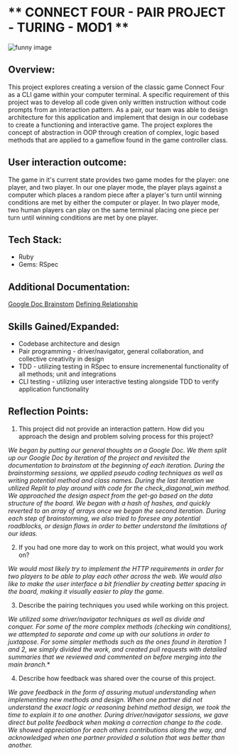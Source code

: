 # ** CONNECT FOUR - PAIR PROJECT - TURING - MOD1 **
![funny image](https://i.kym-cdn.com/photos/images/original/001/335/681/bac.jpg)
## **Overview:**

This project explores creating a version of the classic game Connect Four as a CLI game within your computer terminal. A specific requirement of this project was to develop all code given only written instruction without code prompts from an interaction pattern. As a pair, our team was able to design architecture for this application and implement that design in our codebase to create a functioning and interactive game. The project explores the concept of abstraction in OOP through creation of complex, logic based methods that are applied to a gameflow found in the game controller class. 


## **User interaction outcome:**
The game in it's current state provides two game modes for the player: one player, and two player. In our one player mode, the player plays against a computer which places a random piece after a player's turn until winning conditions are met by either the computer or player. In two player mode, two human players can play on the same terminal placing one piece per turn until winning conditions are met by one player. 

## **Tech Stack:**
- Ruby
- Gems: RSpec

## **Additional Documentation:**
[Google Doc Brainstom](https://docs.google.com/document/d/1P3wmFz5bldRx5s5Ox9hBn4K1FPc2cF2PQGabBorPTnc/edit#heading=h.h8krlvcjmayj)
[Defining Relationship](https://docs.google.com/document/d/1QYJ4KUGjahCnPv96DBg9BflEC1-6jwJpzyDmNIjcJL8/edit)

## **Skills Gained/Expanded:**
- Codebase architecture and design
- Pair programming - driver/navigator, general collaboration, and collective creativity in design
- TDD - utilizing testing in RSpec to ensure incremenental functionality of all methods; unit and integrations
- CLI testing - utilizing user interactive testing alongside TDD to verify application functionality

## **Reflection Points:**
1. This project did not provide an interaction pattern. How did you approach the design and problem solving process for this project?

*We began by putting our general thoughts on a Google Doc. We them split up our Google Doc by iteration of the project and revisited the documentation to brainstom at the beginning of each iteration. During the brainstorming sessions, we applied pseudo coding techniques as well as writing potential method and class names. During the last iteration we utilized Replit to play around with code for the check_diagonal_win method. We approached the design aspect from the get-go based on the data structure of the board. We began with a hash of hashes, and quickly reverted to an array of arrays once we began the second iteration. During each step of brainstorming, we also tried to foresee any potential roadblocks, or design flaws in order to better understand the limitations of our ideas.*

2. If you had one more day to work on this project, what would you work on?

*We would most likely try to implement the HTTP requirements in order for two players to be able to play each other across the web. We would also like to make the user interface a bit friendlier by creating better spacing in the board, making it visually easier to play the game.*

3. Describe the pairing techniques you used while working on this project.

*We utilized some driver/navigator techniques as well as divide and conquer. For some of the more complex methods (checking win conditions), we attempted to separate and come up with our solutions in order to juxtapose. For some simpler methods such as the ones found in iteration 1 and 2, we simply divided the work, and created pull requests with detailed summaries that we reviewed and commented on before merging into the main branch.**

4. Describe how feedback was shared over the course of this project.

*We gave feedback in the form of assuring mutual understanding when implementing new methods and design. When one partner did not understand the exact logic or reasoning behind method design, we took the time to explain it to one another. During driver/navigator sessions, we gave direct but polite feedback when making a correction change to the code. We showed appreciation for each others contributions along the way, and acknowledged when one partner provided a solution that was better than another.*
